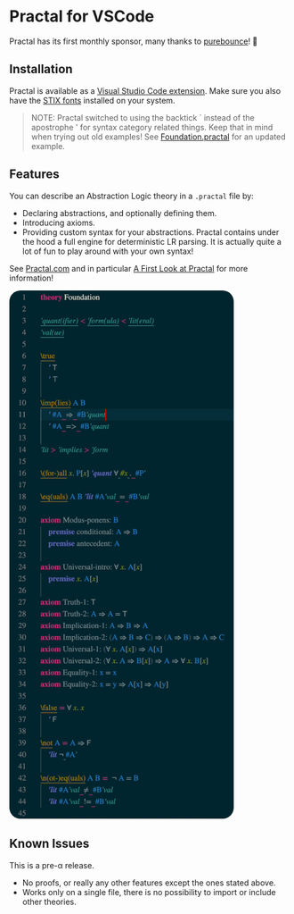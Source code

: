 # Practal for VSCode

Practal has its first monthly sponsor, many thanks to [purebounce](https://github.com/purebounce)! 🎉

## Installation

Practal is available as a [Visual Studio Code extension](https://marketplace.visualstudio.com/items?itemName=Practal.practal).
Make sure you also have the [STIX fonts](https://www.stixfonts.org) installed on your system.

> NOTE: Practal switched to using the backtick ` instead of the apostrophe ' for syntax category related things. Keep that in mind when trying out old examples! See [Foundation.practal](https://github.com/practal/practal-core/blob/main/src/examples/Foundation.practal) for an updated example.

## Features

You can describe an Abstraction Logic theory in a `.practal` file by:

* Declaring abstractions, and optionally defining them.
* Introducing axioms.
* Providing custom syntax for your abstractions. Practal contains under the hood a full engine for deterministic LR parsing. It is actually quite a lot of fun to play around with your own syntax!

See [Practal.com](https://practal.com) and in particular [A First Look at Practal](https://practal.com/press/aflap.1) for more information!

<img src="Foundation.gif" alt="Foundation.practal" width="403" style="border-radius:20px"/>

## Known Issues

This is a pre-α release. 

* No proofs, or really any other features except the ones stated above.
* Works only on a single file, there is no possibility to import or include other theories. 